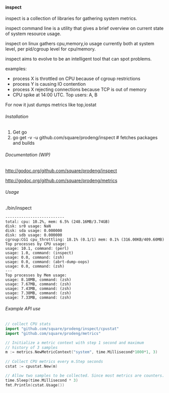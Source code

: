 #### inspect

inspect is a collection of libraries for gathering
system metrics.

inspect command line is a utility that gives a
brief overview on current state of system resource
usage.

inspect on linux gathers cpu,memory,io usage currently
both at system level, per pid/cgroup level for cpu/memory.

inspect aims to evolve to be an intelligent tool that
can spot problems.

examples: 

  * process X is throttled on CPU because of cgroup restrictions
  * process Y is causing IO contention
  * process X rejecting connections because TCP is out of memory
  * CPU spike at 14:00 UTC. Top users: A, B


For now it just dumps metrics like top,iostat

###### Installation

1. Get go
2. go get -v -u github.com/square/prodeng/inspect # fetches packages and builds

###### Documentation (WIP)

http://godoc.org/github.com/square/prodeng/inspect

http://godoc.org/github.com/square/prodeng/metrics


###### Usage

./bin/inspect

```
--------------------------
total: cpu: 10.2%, mem: 6.5% (248.16MB/3.74GB)
disk: sr0 usage: NaN
disk: sda usage: 0.000000
disk: sdb usage: 0.000000
cgroup:CG1 cpu_throttling: 18.1% (0.1/1) mem: 0.1% (316.00KB/409.60MB)
Top processes by CPU usage:
usage: 10.1, command: (perl)
usage: 1.0, command: (inspect)
usage: 0.0, command: (zsh)
usage: 0.0, command: (abrt-dump-oops)
usage: 0.0, command: (zsh)
---
Top processes by Mem usage:
usage: 8.10MB, command: (zsh)
usage: 7.67MB, command: (zsh)
usage: 7.43MB, command: (zsh)
usage: 7.38MB, command: (zsh)
usage: 7.33MB, command: (zsh)
```

###### Example API use 


```go
// collect CPU stats
import "github.com/square/prodeng/inspect/cpustat"
import "github.com/square/prodeng/metrics"

// Initialize a metric context with step 1 second and maximum
// history of 3 samples
m := metrics.NewMetricContext("system", time.Millisecond*1000*1, 3)
	
// Collect CPU metrics every m.Step seconds
cstat := cpustat.New(m)

// Allow two samples to be collected. Since most metrics are counters.
time.Sleep(time.Millisecond * 3)
fmt.Println(cstat.Usage())

```



